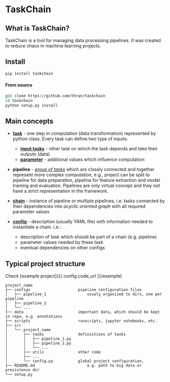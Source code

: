 # TaskChain

## What is TaskChain?

TaskChain is a tool for managing data processing pipelines.
It was created to reduce chaos in machine learning projects.


## Install 

```bash
pip install taskchain
```

#### From source

```bash
git clone https://github.com/thran/taskchain
cd taskchain
python setup.py install
```


## Main concepts

- **[task]({{config.base_url}}/tasks)** - one step in computation (data transformation) represented by python class.
        Every task can define two type of inputs:
    - **[input tasks]({{config.base_url}}/tasks#input-tasks)** - other task on which the task depends and take their outputs (data)
    - **[parameter]({{config.base_url}}/tasks#parameters)** - additional values which influence computation 

- **pipeline** - *[group of tasks]({{config.base_url}}/tasks/#task-names-and-groups)* which are closely connected and together represent more complex computation,
        e.g., project can be split to pipeline for data preparation, 
        pipeline for feature extraction and model training and evaluation.
        Pipelines are only virtual concept and they not have a strict representation in the framework.

- **[chain]({{config.base_url}}/chains)** - instance of pipeline or multiple pipelines, 
        i.e. tasks connected by their dependencies into *acyclic oriented graph* with all required parameter values  

- **[config]({{config.base_url}}/configs)** - description (usually YAML file) with information needed to instantiate a chain. i.e.:
    - description of task which should be part of a chain (e.g. pipeline)
    - parameter values needed by these task
    - eventual dependencies on other configs 


## Typical project structure

Check [example project]({{ config.code_url }}/example)


```
project_name
├── configs                     pipeline configuration files
│   ├── pipeline_1                  usualy organized to dirs, one per pipeline
│   ├── pipeline_2
│   └── ...
├── data                        important data, which should be kept in repo, e.g. annotations
├── scripts                     runscripts, jupyter notebooks, etc.
├── src
│   └── project_name
│       ├── tasks               definistions of tasks
│       │   ├── pipeline_1.py
│       │   ├── pipeline_2.py
│       │   └── ...
│       ├── utils               other code
│       ├── ...
│       └── config.py           global project configuration,
├── README.md                       e.g. path to big data or presistence dir
└── setup.py
```
